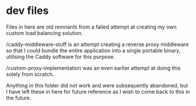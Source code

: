 # dev files


Files in here are old remnants from a failed attempt at creating my own custom load balancing solution.

/caddy-middleware-stuff is an attempt creating a reverse proxy middleware so that I could bundle the entire application into a single portable binary, utilising the Caddy software for this purpose.

/custom-proxy-implementation was an even earlier attempt at doing this solely from scratch.


Anything in this folder did not work and were subsequently abandoned, but I have left these in here for future reference as I wish to come back to this in the future.

